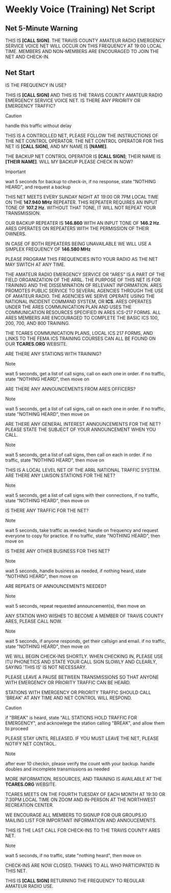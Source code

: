 # Weekly Voice (Training) Net Script

## Net 5-Minute Warning

THIS IS **[CALL SIGN]**.  THE TRAVIS COUNTY AMATEUR RADIO EMERGENCY SERVICE VOICE NET WILL OCCUR ON THIS FREQUENCY AT 19:00 LOCAL TIME.  MEMBERS AND NON-MEMBERS ARE ENCOURAGED TO JOIN THE NET AND CHECK-IN.

## Net Start

IS THE FREQUENCY IN USE?

THIS IS **[CALL SIGN]** AND THIS IS THE TRAVIS COUNTY AMATEUR RADIO EMERGENCY SERVICE VOICE NET.  IS THERE ANY PRIORITY OR EMERGENCY TRAFFIC? 

> [!CAUTION]
> handle this traffic without delay

THIS IS A CONTROLLED NET, PLEASE FOLLOW THE INSTRUCTIONS OF THE NET CONTROL OPERATOR. THE NET CONTROL OPERATOR FOR THIS NET IS **[CALL SIGN]**, AND MY NAME IS **[NAME]**.  

THE BACKUP NET CONTROL OPERATOR IS **[CALL SIGN]**; THEIR NAME IS **[THEIR NAME]**.  WILL MY BACKUP PLEASE CHECK IN NOW?

> [!IMPORTANT]
> wait 5 seconds for backup to check-in, if no response, state "NOTHING HEARD", and request a backup

THIS NET MEETS EVERY SUNDAY NIGHT AT 19:00 OR 7PM LOCAL TIME ON THE **147.940 MHz** REPEATER.  THIS REPEATER REQUIRES AN INPUT TONE OF **107.2 Hz**.  WITHOUT THAT TONE, IT WILL NOT REPEAT YOUR TRANSMISSION.

OUR BACKUP REPEATER IS **146.860** WITH AN INPUT TONE OF **146.2 Hz**.  ARES OPERATES ON REPEATERS WITH THE PERMISSION OF THEIR OWNERS.

IN CASE OF BOTH REPEATERS BEING UNAVAILABLE WE WILL USE A SIMPLEX FREQUENCY OF **146.580 MHz**

PLEASE PROGRAM THIS FREQUENCIES INTO YOUR RADIO AS THE NET MAY SWITCH AT ANY TIME.

THE AMATEUR RADIO EMERGENCY SERVICE OR "ARES" IS A PART OF THE FIELD ORGANIZATION OF THE ARRL.  THE PURPOSE OF THIS NET IS FOR TRAINING AND THE DISSEMINATION OF RELEVANT INFORMATION.  ARES PROMOTES PUBLIC SERVICE TO SEVERAL AGENCIES THROUGH THE USE OF AMATEUR RADIO.  THE AGENCIES WE SERVE OPERATE USING THE NATIONAL INCIDENT COMMAND SYSTEM, OR **ICS**.  ARES OPERATES UNDER THE ARES COMMUNICATION PLAN AND USES THE COMMUNICATION RESOURCES SPECIFIED IN ARES ICS-217 FORMS.  ALL ARES MEMBERS ARE ENCOURAGED TO COMPLETE THE BASIC ICS 100, 200, 700, AND 800 TRAINING.

THE TCARES COMMUNICATION PLANS, LOCAL ICS 217 FORMS, AND LINKS TO THE FEMA ICS TRAINING COURSES CAN ALL BE FOUND ON OUR **TCARES.ORG** WEBSITE.

ARE THERE ANY STATIONS WITH TRAINING?

> [!NOTE]
> wait 5 seconds, get a list of call signs, call on each one in order. if no traffic, state "NOTHING HEARD", then move on

ARE THERE ANY ANNOUNCEMENTS FROM ARES OFFICERS?

> [!NOTE]
> wait 5 seconds, get a list of call signs, call on each one in order. if no traffic, state "NOTHING HEARD", then move on

ARE THERE ANY GENERAL INTEREST ANNOUNCEMENTS FOR THE NET? PLEASE STATE THE SUBJECT OF YOUR ANNOUNCEMENT WHEN YOU CALL.

> [!NOTE]
> wait 5 seconds, get a list of call signs, then call on each in order. if no traffic, state "NOTHING HEARD", then move on

THIS IS A LOCAL LEVEL NET OF THE ARRL NATIONAL TRAFFIC SYSTEM.  ARE THERE ANY LIAISON STATIONS FOR THE NET?

> [!NOTE]
> wait 5 seconds, get a list of call signs with their connections, if no traffic, state "NOTHING HEARD", then move on

IS THERE ANY TRAFFIC FOR THE NET?

> [!NOTE]
> wait 5 seconds, take traffic as needed; handle on frequency and request everyone to copy for practice. if no traffic, state "NOTHING HEARD", then move on

IS THERE ANY OTHER BUSINESS FOR THIS NET?

> [!NOTE]
> wait 5 seconds, handle business as needed, if nothing heard, state "NOTHING HEARD", then move on

ARE REPEATS OF ANNOUNCEMENTS NEEDED?

> [!NOTE]
> wait 5 seconds, repeat requested announcement(s), then move on

ANY STATION WHO WISHES TO BECOME A MEMBER OF TRAVIS COUNTY ARES, PLEASE CALL NOW.

> [!NOTE]
> wait 5 seconds, if anyone responds, get their callsign and email.  if no traffic, state "NOTHING HEARD", then move on

WE WILL BEGIN CHECK-INS SHORTLY.  WHEN CHECKING IN, PLEASE USE ITU PHONETICS AND STATE YOUR CALL SIGN SLOWLY AND CLEARLY, SAYING 'THIS IS' IS NOT NECESSARY.  

PLEASE LEAVE A PAUSE BETWEEN TRANSMISSIONS SO THAT ANYONE WITH EMERGENCY OR PRIORITY TRAFFIC CAN BE HEARD.  

STATIONS WITH EMERGENCY OR PRIORITY TRAFFIC SHOULD CALL 'BREAK' AT ANY TIME AND NET CONTROL WILL RESPOND.

> [!CAUTION]
> if "BREAK" is heard, state "ALL STATIONS HOLD TRAFFIC FOR EMERGENCY", and acknowlege the station calling "BREAK", and allow them to proceed

PLEASE STAY UNTIL RELEASED. IF YOU MUST LEAVE THE NET, PLEASE NOTIFY NET CONTROL.

> [!NOTE]
> after ever 10 checkin, please verify the count with your backup.  handle doubles and incomplete transmissions as needed

MORE INFORMATION, RESOURCES, AND TRAINING IS AVAILABLE AT THE **TCARES.ORG** WEBSITE.

TCARES MEETS ON THE FOURTH TUESDAY OF EACH MONTH AT 19:30 OR 7:30PM LOCAL TIME ON ZOOM AND IN-PERSON AT THE NORTHWEST RECREATION CENTER.

WE ENCOURAGE ALL MEMBERS TO SIGNUP FOR OUR GROUPS.IO MAILING LIST FOR IMPORTANT INFORMATION AND ANNOUCEMENTS.

THIS IS THE LAST CALL FOR CHECK-INS TO THE TRAVIS COUNTY ARES NET.

> [!NOTE]
> wait 5 seconds, if no traffic, state "nothing heard", then move on

CHECK-INS ARE NOW CLOSED.  THANKS TO ALL WHO PARTICIPATED IN THIS NET.  

THIS IS **[CALL SIGN]** RETURNING THE FREQUENCY TO REGULAR AMATEUR RADIO USE.